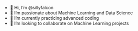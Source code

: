 - 👋 Hi, I’m @sillyfalcon
- 👀 I’m passionate about Machine Learning and Data Science
- 🌱 I’m currently practicing advanced coding
- 💞️ I’m looking to collaborate on Machine Learning projects

<!---
sillyfalcon/sillyfalcon is a ✨ special ✨ repository because its `README.md` (this file) appears on your GitHub profile.
You can click the Preview link to take a look at your changes.
--->
